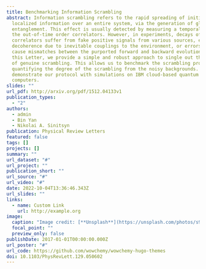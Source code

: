 ```yaml
---
title: Benchmarking Information Scrambling
abstract: Information scrambling refers to the rapid spreading of initially
  localized information over an entire system, via the generation of global
  entanglement. This effect is usually detected by measuring a temporal decay of
  the out-of-time order correlators. However, in experiments, decays of these
  correlators suffer from fake positive signals from various sources, e.g.,
  decoherence due to inevitable couplings to the environment, or errors that
  cause mismatches between the purported forward and backward evolutions. In
  this Letter, we provide a simple and robust approach to single out the effect
  of genuine scrambling. This allows us to benchmark the scrambling process by
  quantifying the degree of the scrambling from the noisy backgrounds. We also
  demonstrate our protocol with simulations on IBM cloud-based quantum
  computers.
slides: ""
url_pdf: http://arxiv.org/pdf/1512.04133v1
publication_types:
  - "2"
authors:
  - admin
  - Bin Yan
  - Nikolai A. Sinitsyn
publication: Physical Review Letters
featured: false
tags: []
projects: []
summary: ""
url_dataset: "#"
url_project: ""
publication_short: ""
url_source: "#"
url_video: "#"
date: 2022-10-04T13:36:46.343Z
url_slides: ""
links:
  - name: Custom Link
    url: http://example.org
image:
  caption: "Image credit: [**Unsplash**](https://unsplash.com/photos/s9CC2SKySJM)"
  focal_point: ""
  preview_only: false
publishDate: 2017-01-01T00:00:00.000Z
url_poster: "#"
url_code: https://github.com/wowchemy/wowchemy-hugo-themes
doi: 10.1103/PhysRevLett.129.050602
---
```

